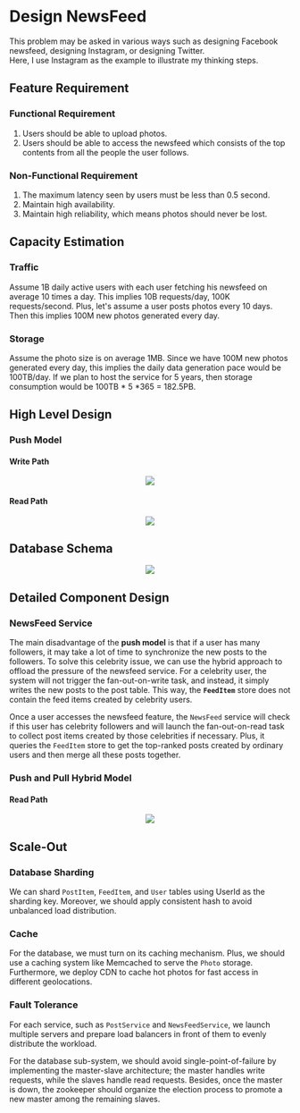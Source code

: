 # Design NewsFeed
This problem may be asked in various ways such as designing Facebook newsfeed, designing Instagram, or designing Twitter.  
Here, I use Instagram as the example to illustrate my thinking steps.


## Feature Requirement

### Functional Requirement
1. Users should be able to upload photos.
2. Users should be able to access the newsfeed which consists of the top contents from all the people the user follows.

### Non-Functional Requirement
1. The maximum latency seen by users must be less than 0.5 second.
2. Maintain high availability.
3. Maintain high reliability, which means photos should never be lost.


## Capacity Estimation

### Traffic
Assume 1B daily active users with each user fetching his newsfeed on average 10 times a day. This implies 10B requests/day, 100K requests/second. Plus, let's assume a user posts photos every 10 days. Then this implies 100M new photos generated every day. 

### Storage
Assume the photo size is on average 1MB. Since we have 100M new photos generated every day, this implies the daily data generation pace would be 100TB/day. If we plan to host the service for 5 years, then storage consumption would be 100TB * 5 *365 = 182.5PB.


## High Level Design

### Push Model

#### Write Path
<p align="center">
  <img src="https://github.com/ZSShen/HackingTechInterview/blob/main/SystemDesign/NewsFeed/photos/PushModelWrite.jpg"/>
</p>

#### Read Path
<p align="center">
  <img src="https://github.com/ZSShen/HackingTechInterview/blob/main/SystemDesign/NewsFeed/photos/PushModelRead.jpg"/>
</p>


## Database Schema
<p align="center">
  <img src="https://github.com/ZSShen/HackingTechInterview/blob/main/SystemDesign/NewsFeed/photos/PushModelSchema.jpg"/>
</p>


## Detailed Component Design

### NewsFeed Service
The main disadvantage of the **push model** is that if a user has many followers, it may take a lot of time to synchronize the new posts to the followers. To solve this celebrity issue, we can use the hybrid approach to offload the pressure of the newsfeed service. For a celebrity user, the system will not trigger the fan-out-on-write task, and instead, it simply writes the new posts to the post table. This way, the **`FeedItem`** store does not contain the feed items created by celebrity users. 

Once a user accesses the newsfeed feature, the `NewsFeed` service will check if this user has celebrity followers and will launch the fan-out-on-read task to collect post items created by those celebrities if necessary. Plus, it queries the `FeedItem` store to get the top-ranked posts created by ordinary users and then merge all these posts together.


### Push and Pull Hybrid Model
#### Read Path
<p align="center">
  <img src="https://github.com/ZSShen/HackingTechInterview/blob/main/SystemDesign/NewsFeed/photos/HybridMode.jpg"/>
</p>

## Scale-Out

### Database Sharding
We can shard `PostItem`, `FeedItem`, and `User` tables using UserId as the sharding key. Moreover, we should apply consistent hash to avoid unbalanced load distribution.

### Cache
For the database, we must turn on its caching mechanism. Plus, we should use a caching system like Memcached to serve the `Photo` storage. Furthermore, we deploy CDN to cache hot photos for fast access in different geolocations. 

### Fault Tolerance
For each service, such as `PostService` and `NewsFeedService`, we launch multiple servers and prepare load balancers in front of them to evenly distribute the workload.

For the database sub-system, we should avoid single-point-of-failure by implementing the master-slave architecture; the master handles write requests, while the slaves handle read requests. Besides, once the master is down, the zookeeper should organize the election process to promote a new master among the remaining slaves.

